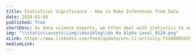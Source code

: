 ```yaml
---
title: Statistical Significance - How to Make Inferences from Data 
date: 2024-01-04
published: True
shortDesc: As data science experts, we often deal with statistics to analyze data and draw conclusions. But how can we be sure that our findings are valid and reliable? How can we avoid making false or misleading claims based on limited or biased data?
img: "\\static\\assets\\img\\miniblog\\Ho Ha Alpha Level_0124.png"
xLink: https://www.linkedin.com/feed/update/urn:li:activity:7148880593517228032?utm_source=share&utm_medium=member_desktop
mediumLink: 
---
```

